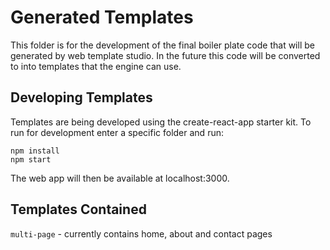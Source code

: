 # Generated Templates

This folder is for the development of the final boiler plate code that will be generated by web template studio. In the future this code will be converted to into templates that the engine can use.

## Developing Templates

Templates are being developed using the create-react-app starter kit. To run for development enter a specific folder and run:

```
npm install
npm start
```

The web app will then be available at localhost:3000.

## Templates Contained

`multi-page` - currently contains home, about and contact pages
